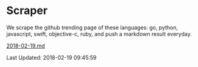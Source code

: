# Scraper

We scrape the github trending page of these languages: go, python, javascript, swift, objective-c, ruby, and push a markdown result everyday.

[2018-02-19.md](https://github.com/henson/Scraper/blob/master/2018-02-19.md)

Last Updated: 2018-02-19 09:45:59